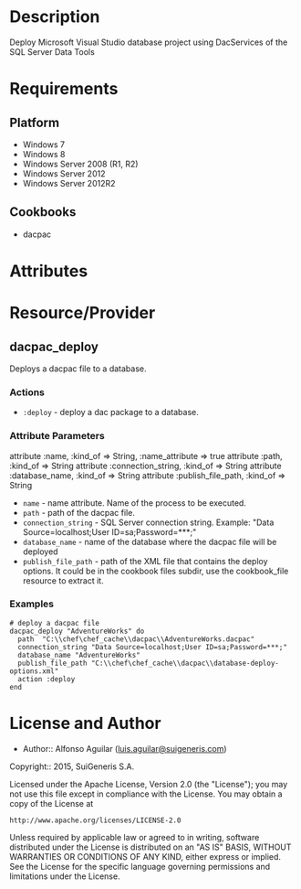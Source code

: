 Description
===========

Deploy Microsoft Visual Studio database project using DacServices of the SQL Server Data Tools

Requirements
============

Platform
--------

* Windows 7
* Windows 8
* Windows Server 2008 (R1, R2)
* Windows Server 2012
* Windows Server 2012R2

Cookbooks
---------

* dacpac

Attributes
==========


Resource/Provider
=================

dacpac_deploy
---------

Deploys a dacpac file to a database.

### Actions

- `:deploy` - deploy a dac package to a database.

### Attribute Parameters

attribute :name, :kind_of => String, :name_attribute => true
attribute :path, :kind_of => String
attribute :connection_string, :kind_of => String
attribute :database_name, :kind_of => String
attribute :publish_file_path, :kind_of => String

- `name` - name attribute. Name of the process to be executed.
- `path` - path of the dacpac file.
- `connection_string` - SQL Server connection string. Example:  "Data Source=localhost;User ID=sa;Password=***;"
- `database_name` - name of the database where the dacpac file will be deployed
- `publish_file_path` - path of the XML file that contains the deploy options. It could be in the cookbook files subdir, use the cookbook_file resource to extract it.

### Examples

    # deploy a dacpac file
    dacpac_deploy "AdventureWorks" do
      path  "C:\\chef\chef_cache\\dacpac\\AdventureWorks.dacpac"
      connection_string "Data Source=localhost;User ID=sa;Password=***;"
      database_name "AdventureWorks"
      publish_file_path "C:\\chef\chef_cache\\dacpac\\database-deploy-options.xml"
      action :deploy
    end

License and Author
==================

* Author:: Alfonso Aguilar (<luis.aguilar@suigeneris.com>)

Copyright:: 2015, SuiGeneris S.A.

Licensed under the Apache License, Version 2.0 (the "License");
you may not use this file except in compliance with the License.
You may obtain a copy of the License at

    http://www.apache.org/licenses/LICENSE-2.0

Unless required by applicable law or agreed to in writing, software
distributed under the License is distributed on an "AS IS" BASIS,
WITHOUT WARRANTIES OR CONDITIONS OF ANY KIND, either express or implied.
See the License for the specific language governing permissions and
limitations under the License.
